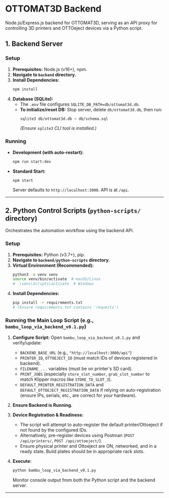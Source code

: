 # OTTOMAT3D Backend

Node.js/Express.js backend for OTTOMAT3D, serving as an API proxy for controlling 3D printers and OTTOeject devices via a Python script.

## 1. Backend Server

### Setup

1.  **Prerequisites:** Node.js (v16+), npm.
2.  **Navigate to `backend` directory.**
3.  **Install Dependencies:**
    ```bash
    npm install
    ```
4.  **Database (SQLite):**
    *   The `.env` file configures `SQLITE_DB_PATH=db/ottomat3d.db`.
    *   **To initialize/reset DB:** Stop server, delete `db/ottomat3d.db`, then run:
        ```bash
        sqlite3 db/ottomat3d.db < db/schema.sql
        ```
        *(Ensure `sqlite3` CLI tool is installed.)*

### Running

*   **Development (with auto-restart):**
    ```bash
    npm run start:dev
    ```
*   **Standard Start:**
    ```bash
    npm start
    ```
    Server defaults to `http://localhost:3000`. API is at `/api`.

---

## 2. Python Control Scripts (`python-scripts/` directory)

Orchestrates the automation workflow using the backend API.

### Setup

1.  **Prerequisites:** Python (v3.7+), pip.
2.  **Navigate to `backend/python-scripts` directory.**
3.  **Virtual Environment (Recommended):**
    ```bash
    python3 -m venv venv
    source venv/bin/activate  # macOS/Linux
    # .\venv\Scripts\activate  # Windows
    ```
4.  **Install Dependencies:**
    ```bash
    pip install -r requirements.txt 
    # (Ensure requirements.txt contains 'requests')
    ```

### Running the Main Loop Script (e.g., `bambu_loop_via_backend_v0.1.py`)

1.  **Configure Script:**
    Open `bambu_loop_via_backend_v0.1.py` and verify/update:
    *   `BACKEND_BASE_URL` (e.g., `"http://localhost:3000/api"`)
    *   `PRINTER_ID`, `OTTOEJECT_ID` (must match IDs of devices registered in backend).
    *   `FILENAME_...` variables (must be on printer's SD card).
    *   `PRINT_JOBS` (especially `store_slot_number`, `grab_slot_number` to match Klipper macros like `STORE_TO_SLOT_3`).
    *   `DEFAULT_PRINTER_REGISTRATION_DATA` and `DEFAULT_OTTOEJECT_REGISTRATION_DATA` if relying on auto-registration (ensure IPs, serials, etc., are correct for *your* hardware).

2.  **Ensure Backend is Running.**

3.  **Device Registration & Readiness:**
    *   The script will attempt to auto-register the default printer/Ottoeject if not found by the configured IDs.
    *   Alternatively, pre-register devices using Postman (`POST /api/printers/`, `POST /api/ottoeject/`).
    *   Ensure physical printer and Ottoeject are ON, networked, and in a ready state. Build plates should be in appropriate rack slots.

4.  **Execute:**
    ```bash
    python bambu_loop_via_backend_v0.1.py
    ```
    Monitor console output from both the Python script and the backend server.

---